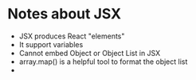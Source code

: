 # Notes about JSX 

- JSX produces React "elements"
- It support variables
- Cannot embed Object or Object List in JSX 
- array.map() is a helpful tool to format the object list 
- 